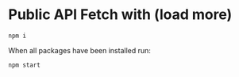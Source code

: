 # Public API Fetch with (load more)
```
npm i
```

When all packages have been installed run:
```
npm start
```

